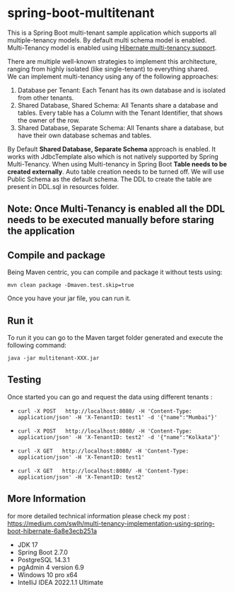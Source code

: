 # spring-boot-multitenant

This is a Spring Boot multi-tenant sample application which supports all multiple-tenancy models. By default multi
schema model is enabled.</br>
Multi-Tenancy model is enabled
using  [Hibernate multi-tenancy support](https://docs.jboss.org/hibernate/orm/4.2/devguide/en-US/html/ch16.html).</br>

There are multiple well-known strategies to implement this architecture, ranging from highly isolated (like
single-tenant) to everything shared.</br>
We can implement multi-tenancy using any of the following approaches:</br>

1. Database per Tenant: Each Tenant has its own database and is isolated from other tenants.
2. Shared Database, Shared Schema: All Tenants share a database and tables. Every table has a Column with the Tenant
   Identifier, that shows the owner of the row.
3. Shared Database, Separate Schema: All Tenants share a database, but have their own database schemas and tables.

By Default <b>Shared Database, Separate Schema </b>approach is enabled. It works with JdbcTemplate also which is not
natively supported by Spring Multi-Tenancy. When using Multi-tenancy in Spring Boot <b>Table needs to be created
externally</b>. Auto table creation needs to be turned off. We will use Public Schema as the default schema. The DDL to
create the table are present in DDL.sql in resources folder.

## Note: Once Multi-Tenancy is enabled all the DDL needs to be executed manually before staring the application

## Compile and package

Being Maven centric, you can compile and package it without tests using:

```
mvn clean package -Dmaven.test.skip=true
```

Once you have your jar file, you can run it.

## Run it

To run it you can go to the Maven target folder generated and execute the following command:

```
java -jar multitenant-XXX.jar
```

## Testing

Once started you can go and request the data using different tenants :

* `curl -X POST   http://localhost:8080/ -H 'Content-Type: application/json' -H 'X-TenantID: test1' -d '{"name":"Mumbai"}'`

* `curl -X POST   http://localhost:8080/ -H 'Content-Type: application/json' -H 'X-TenantID: test2' -d '{"name":"Kolkata"}'`

* `curl -X GET   http://localhost:8080/ -H 'Content-Type: application/json' -H 'X-TenantID: test1'`

* `curl -X GET   http://localhost:8080/ -H 'Content-Type: application/json' -H 'X-TenantID: test2'`

## More Information

for more detailed technical information please check my
post : https://medium.com/swlh/multi-tenancy-implementation-using-spring-boot-hibernate-6a8e3ecb251a

- JDK 17
- Spring Boot 2.7.0
- PostgreSQL 14.3.1
- pgAdmin 4 version 6.9
- Windows 10 pro x64
- IntelliJ IDEA 2022.1.1 Ultimate
